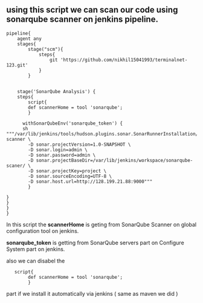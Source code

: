 ## using this script we can scan our code using sonarqube scanner on jenkins pipeline.


```
pipeline{
    agent any
    stages{
        stage("scm"){
            steps{
                git 'https://github.com/nikhil15041993/terminalnet-123.git'
            }
        }
               
        
    stage('SonarQube Analysis') {
    steps{
        script{
        def scannerHome = tool 'sonarqube';
        }
        
      withSonarQubeEnv('sonarqube_token') {
      sh """/var/lib/jenkins/tools/hudson.plugins.sonar.SonarRunnerInstallation/sonarqube/bin/sonar-scanner \
        -D sonar.projectVersion=1.0-SNAPSHOT \
        -D sonar.login=admin \
        -D sonar.password=admin \
        -D sonar.projectBaseDir=/var/lib/jenkins/workspace/sonarqube-scaner/ \
        -D sonar.projectKey=project \
        -D sonar.sourceEncoding=UTF-8 \
        -D sonar.host.url=http://128.199.21.88:9000"""
        }
        
}
}
}
}

```

In this script the **scannerHome** is geting from SonarQube Scanner on global configuration tool on jenkins.

**sonarqube_token** is getting from SonarQube servers part on Configure System part on jenkins.


also we can disabel the
```
   script{
        def scannerHome = tool 'sonarqube';
        }
```
part if we install it automatically via jenkins ( same as maven we did )

